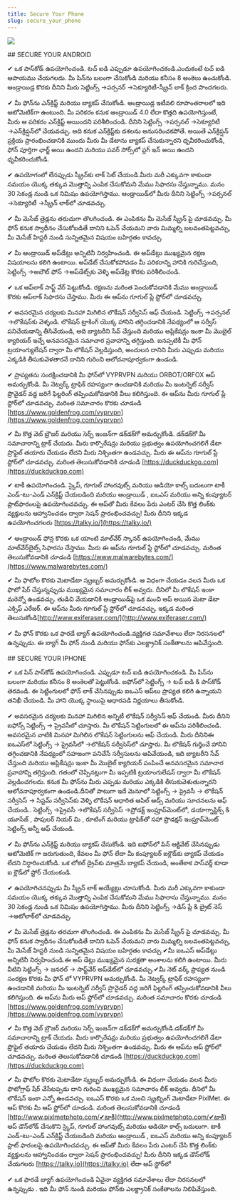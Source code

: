 ```yaml
---
title: Secure Your Phone
slug: secure_your_phone
---
```


![](/images/coverchap_3.jpg)


<div class="SECPHONE_H2" markdown="1">## SECURE YOUR ANDROID</div>






✔ ఒక పాస్‌కోడ్ ఉపయోగించండి. టచ్ ఐడి ఎప్పుడూ ఉపయోగించకండి.ఎందుకంటే టచ్ ఐడి ఆపాయము చేయగలదు. మీ పిన్‌ను బలంగా చేసుకోండి మరియు కనీసం 8 అంకెలు ఉంచుకోండి.  ఆండ్రాయిడ్ల కొరకు దీనిని మీరు సెట్టింగ్స్ →పర్సనర్ →సెక్యూరిటీ-స్క్రీన్ లాక్ క్రింద పొందగలరు.

✔ మీ ఫోన్‌ను ఎన్‌క్రిప్ట్ మరియు బ్యాకప్ చేసుకోండి. ఆండ్రాయిడ్ల ఇటీవలి రూపాంతరాలలో ఇది ఆటోమెటిక్‌గా ఉంటుంది. మీ పరికరం కనుక ఆండ్రాయిడ్ 4.0 లేదా కొత్తది ఉపయోగిస్తుంటే, మీరు ఆ పరికరం ఎన్‌క్రిప్ట్ అయిందని పరిశీలించండి. దీనిని సెట్టింగ్స్ →పర్సనల్ →సెక్యూరిటీ →ఎన్‌క్రిప్షన్‌లో చేయవచ్చు. అది కనుక ఎన్‌క్రిప్ట్‌కు దశలను అనుసరించకపోతే. అయితే ఎన్‌క్రిప్షన్ ప్రక్రియ ప్రారంభించడానికి ముందు మీరు మీ డేటాను బ్యాకప్ చేసుకున్నారని ధృవీకరించుకోండి, ఫోన్ పూర్తిగా ఛార్జ్ అయి ఉందని మరియు పవర్ సోర్స్‌లో  ప్లగ్ ఇన్ అయి ఉందని ధృవీకరించుకోండి. 

✔ ఉపయోగంలో లేనప్పుడు స్క్రీన్‌కు లాక్ సెట్ చేయండి.మీరు మరీ ఎక్కువగా కాకుండా సమయం యొక్క తక్కువ మొత్తాన్ని ఎంపిక చేసుకోమని మేము సిఫారసు చేస్తున్నాము. మనం 30 సెకండ్ల నుండి ఒక నిమిషం ఉపయోగిస్తాము.  ఆండ్రాయిడ్‌లో మీరు దీనిని సెట్టింగ్స్ →పర్సనల్ →సెక్యూరిటీ →స్క్రీన్ లాక్‌లో చూడవచ్చు.

✔ మీ మెసేజ్ త్రెడ్లను తరుచుగా తొలగించండి. ఈ ఎంపికను మీ మెసేజ్ స్క్రీన్ పై చూడవచ్చు. మీ ఫోన్ కనుక స్వాధీనం చేసుకోబడితే దానిని ఓపెన్ చేయమని వారు మిమ్మల్ని బలవంతపెట్టవచ్చు, మీ మెసేజ్ హిస్టరీ నుండి సున్నితమైన విషయం బహిర్గతం కావచ్చు.




✔ మీ  ఆండ్రాయిడ్ అప్‌డేట్లు అన్నిటినీ నిర్వహించండి. ఈ అప్‌డేట్లు ముఖ్యమైన రక్షణ విషయాలను కలిగి ఉంటాయి. అప్‌డేట్ చేసుకోకపోవడం మీ పరికరాన్ని హానికి గురిచేస్తుంది, సెట్టింగ్స్ →అబౌట్ ఫోన్ →అప్‌డేట్స్‌కు వెళ్ళి అప్‌డేట్ల కొరకు పరిశీలించండి.   

✔ ఒక ఆప్‌లాక్ సాఫ్ట్ వేర్ పెట్టుకోండి. రక్షణను మరింత పెంచుకోవడానికి మేము ఆండ్రాయిడ్ కొరకు ఆప్‌లాక్ సిఫారసు చేస్తాము. మీరు ఈ ఆప్‌ను గూగుల్ ప్లే స్టోర్‌లో చూడవచ్చు.

✔ అవసరమైన చర్యలకు మినహా మిగిలిన లొకేషన్ సర్వీసెస్ ఆఫ్ చేయండి. సెట్టింగ్స్ →పర్సనల్ →లొకేషన్‌కు వెళ్ళండి. లొకేషన్ ట్రాకింగ్ యొక్క హానిని తగ్గించడానికి నేపథ్యంలో ఆ సర్వీస్ పనిచేయడాన్ని తీసివేయండి, అది బ్యాటరీని సేవ్ చేస్తుంది మరియు అప్లికేషన్లు ఇంకా  మీ మొబైల్ క్యారియర్ ఇచ్చే అనవసరమైన సమాచార ప్రవాహాన్ని తగ్గిస్తుంది. ఐనప్పటికీ మీ ఫోన్ ట్రయాంగ్యులేషన్ ద్వారా మీ లొకేషన్ వెల్లడిస్తుంది, అందులన దానిని మీరు ఎప్పుడు మరియు ఎక్కడికి తీసుకువెళతారనే దానిని గురించి ఆలోచనాపూర్వకంగా ఉండండి.

✔ ప్రాప్యతను సంరక్షించడానికి  మీ ఫోన్‌లో VYPRVPN  మరియు ORBOT/ORFOX ఆప్ అమర్చుకోండి. మీ నెట్వర్క్ ట్రాఫిక్ రహస్యంగా ఉంచడానికి మరియు మీ ఇంటర్నెట్ సర్వీస్ ప్రొవైడర్ వద్ద జరిగే ఫిల్టరింగ్ తప్పించుకోవడానికి వీలు కలిగిస్తుంది. ఈ ఆప్‌ను మీరు గూగుల్ ప్లే స్టోర్‌లో చూడవచ్చు. మరింత సమాచారం కొరకు చూడండి [https://www.goldenfrog.com/vyprvpn](https://www.goldenfrog.com/vyprvpn)




✔ మీ కొత్త వెబ్ బ్రౌజర్ మరియు సెర్చ్ ఇంజన్‌గా డక్‌డక్‌గో అమర్చుకోండి. డక్‌డక్‌గో మీ సమాచారాన్ని ట్రాక్ చేయదు. మీరు కార్పొరేషన్లు మరియు ప్రభుత్వం ఉపయోగించగలిగే డేటా ప్రొఫైల్ తయారు చేయడం లేదని మీరు నిశ్చింతగా ఉండవచ్చు. మీరు ఈ ఆప్‌ను గూగుల్ ప్లే స్టోర్‌లో చూడవచ్చు. మరింత తెలుసుకోవడానికి చూడండి [https://duckduckgo.com](https://duckduckgo.com)

✔ టాకీ ఉపయోగించండి. స్కైప్, గూగుల్ హాంగవుట్స్ మరియు ఆడియో కాల్స్  బదులుగా టాకీ ఎండ్-టు-ఎండ్ ఎన్‌క్రిప్ట్ చేయబడింది మరియు ఆండ్రాయిడ్ , ఐఒఎస్ మరియు అన్ని కంప్యూటర్ ప్లాట్‌ఫారంలపై ఉపయోగించవచ్చు. ఈ ఆప్‌తో మీరు కేవలం  పేరు ఎంటర్ చేసి   కొత్త లింక్‌కు వ్యక్తులను ఆహ్వానించడం ద్వారా సెషన్ ప్రారంభించవచ్చు! మీరు దీనిని ఇక్కడ ఉపయోగించగలరు [https://talky.io/](https://talky.io/)

✔ ఆండ్రాయిడ్ ఫోన్ల కొరకు ఒక యాంటి మాల్‌వేర్ స్కానర్ ఉపయోగించండి, మేము మాల్‌‌వేర్‌బైట్స్ సిఫారసు చేస్తాము. మీరు ఈ ఆప్‌ను గూగుల్ ప్లే స్టోర్‌లో చూడవచ్చు. మరింత తెలుసుకోవడానికి చూడండి [https://www.malwarebytes.com/](https://www.malwarebytes.com/)

✔ మీ ఫొటోల కొరకు మెటాడేటా స్క్రబ్బర్ అమర్చుకోండి. ఆ విధంగా చేయడం  వలన మీరు ఒక ఫొటో షేర్ చేస్తున్నప్పుడు  ముఖ్యమైన సమాచారం  లీక్ అవ్వదు.  దీనిలో మీ లొకేషన్ ఇంకా మరెన్నో ఉండవచ్చు.  తుడిచి వేయడానికి ఆండ్రాయిడ్‌పై  ఒక మంచి ఆప్ అయిన మెటా డేటా ఎక్సిఫ్ ఎరేజర్. ఈ ఆప్‌ను మీరు గూగుల్  ప్లే స్టోర్‌లో చూడవచ్చు. ఇక్కడ మరింత తెలుసుకోండి[http://www.exiferaser.com/](http://www.exiferaser.com/)

✔ మీ ఫోన్ కొరకు ఒక ఫారడే బ్యాగ్ ఉపయోగించండి.వ్యక్తిగత సమావేశాలు లేదా నిరసనలలో ఉన్నప్పుడు. ఈ బ్యాగ్ మీ ఫోన్ నుండి మరియు ఫోన్‌కు ఎలక్ట్రానిక్ సంకేతాలను ఆపివేస్తుంది.

<div class="SECPHONE_H2" markdown="1">## SECURE YOUR IPHONE</div>






✔ ఒక పిన్ పాస్‌కోడ్ ఉపయోగించండి. ఎప్పుడూ టచ్ ఐడి ఉపయోగించకండి. మీ పిన్‌ను బలంగా మరియు కనీసం 8 అంకెలతో పెట్టుకోండి. ఐఫోన్‌లో సెట్టింగ్స్ → టచ్ ఐడి &amp; పాస్‌‌కోడ్ తెరవండి. ఈ సెట్టింగులలో ఫోన్ లాక్ చేసినప్పుడు ఐఒఎస్ ఆప్‌లు ప్రాప్యత కలిగి ఉన్నాయని తనిఖీ చేయండి. మీ హాని యొక్క స్థాయిపై ఆధారపడి నిర్ణయాలు తీసుకోండి. 

✔ అవసరమైన  చర్యలకు మినహా మిగిలిన అన్నిటీ లొకేషన్ సర్వీసెస్ ఆఫ్ చేయండి. మీరు దీనిని ఐఫోన్స్ సెట్టింగ్స్ → ప్రైవసీలో చూస్తారు. మీ లొకేషన్ సెట్టింగులలో ఈ ఆప్‌ను పరిశీలించండి. అవసరమైన వాటికి మినహా మిగిలిన లొకేషన్ సెట్టింగులను ఆఫ్ చేయండి. మీరు దీనినిఈ ఐఒఎస్‌లో సెట్టింగ్స్ → ప్రైవసీలో →లొకేషన్ సర్వీసెస్‌లో చూస్తారు. మీ లొకేషన్ గుర్తించే హానిని తగ్గించడానికి నేపధ్యంలో సహజంగా పనిచేసే సర్వీసులను  ఆపివేయండి, ఇది బ్యాటరీని సేవ్ చేస్తుంది మరియు అప్లికేషన్లు ఇంకా మీ మొబైల్ క్యారియర్ పంపించే అనవసరమైన సమాచార ప్రవాహాన్ని తగ్గిస్తుంది. గతంలో చెప్పినట్లుగా మీ ఇప్పటికీ ట్రయాంగులేషన్ ద్వారా మీ  లొకేషన్ వెల్లడించగలదు.  కనుక మీ ఫోన్‌ను మీరు ఎప్పడు మరియు ఎక్కడికి తీసుకువెళుతున్నారని ఆలోచనాపూర్వకంగా  ఉండండి.దీనితో  పాటుగా ఇదే మెనూలో  సెట్టింగ్స్ → ప్రైవసీ → లొకేషన్ సర్వీసెస్ → సిస్టమ్ సర్వీసెస్‌కు వెళ్ళి లొకేషన్ ఆధారిత ఆపిల్ ఆడ్స్ మరియు సూచనలను ఆఫ్ చేయండి.. సెట్టింగ్స్ →ప్రైవసీ →లొకేషన్ సర్వీసెస్ →ప్రోడక్ట్ ఇంప్రూవ్‌మెంట్‌లో, డయాగ్నాస్టిక్స్ &amp; యూసేజ్ , పాపులర్ నియర్ మి , రూటింగ్ మరియు ట్రాఫిక్‌తో సహా ప్రొడక్షన్ ఇంప్రూవ్‌మెంట్  సెట్టింగ్స్ అన్నీ ఆఫ్ చేయండి.




✔ మీ ఫోన్‌‌ను ఎన్‌క్రిప్ట్ మరియు బ్యాకప్ చేసుకోండి. ఇది ఐఫోన్‌లో పిన్ ఆక్టివేట్ చేసినప్పుడు ఆటోమెటిక్ గా జరుగుతుంది,  కేవలం మీ ఫోన్ లేదా మీ కంప్యూటర్ ఐక్లౌడ్‌కు బ్యాకప్ చేయడం లేదని నిర్ధారించుకోండి. ఒక లోకల్ డ్రైవ్‌కు మాత్రమే బ్యాకప్ చేయండి, అంతేకాక పాస్‌వర్డ్ కూడా ఐ క్లౌడ్‌లో స్టోర్ చేయంకండి. 

✔ ఉపయోగిచనప్పుడు మీ స్క్రీన్ లాక్ అయ్యేట్లు చూసుకోండి. మీరు మరీ ఎక్కువగా కాకుండా సమయం యొక్క తక్కువ మొత్తాన్ని ఎంపిక చేసుకోమని మేము సిఫారాసు చేస్తున్నాము. మనం 30 సెకండ్ల నుండి ఒక నిమిషం ఉపయోగిస్తాము. మీరు దీనిని సెట్టింగ్స్ →డిస్ ప్లే &amp; బ్రైట్ నెస్ →ఆటోలాక్‌లో చూడవచ్చు.

✔ మీ మెసేజ్ త్రెడ్లను తరచుగా తొలగించండి. ఈ ఎంపికను మీ మెసేజ్ స్క్రీన్ పై చూడవచ్చు. మీ ఫోన్ కనుక స్వాధీనం చేసుకోబడితే దానిని ఓపెన్ చేయమని వారు మిమ్మల్ని బలవంతపెట్టవచ్చు, మీ మెసేజ్ హిస్టరీ నుండి సున్నితమైన విషయం బహిర్గతం కావచ్చు.✔మీ ఐఒఎస్ అప్‌డేట్లు అన్నిటినీ నిర్వహించండి.ఈ అప్ డేట్లు ముఖ్యమైన సురక్షతా అంశాలను కలిగి ఉంటాయి. మీరు వీటిని సెట్టింగ్స్ → జనరల్ → సాఫ్ట్‌వేర్ అప్‌డేట్‌లో చూడవచ్చు.✔మీ నెట్ వర్క్ ప్రాప్యత నుండి సంరక్షణ కొరకు మీ ఫోన్ లో VYPRVPN అమర్చుకోండి. మీ నెట్వర్క్ ట్రాఫిక్ రహస్యంగా ఉంచడానికి మరియు మీ ఇంటర్నెట్ సర్వీస్ ప్రొవైడర్ వద్ద జరిగే ఫిల్టరింగ్ తప్పించుకోవడానికి వీలు కలిగిస్తుంది. ఈ ఆప్‌ను మీరు ఆప్ స్టోర్‌లో చూడవచ్చు. మరింత సమాచారం కొరకు చూడండి [https://www.goldenfrog.com/vyprvpn](https://www.goldenfrog.com/vyprvpn)




✔ మీ కొత్త వెబ్ బ్రౌజర్ మరియు సెర్చ్ ఇంజన్‌గా డక్‌డక్‌గో అమర్చుకోండి.డక్‌డక్‌గో మీ సమాచారాన్ని ట్రాక్ చేయదు. మీరు కార్పొరేషన్లు మరియు ప్రభుత్వం ఉపయోగించగలిగే డేటా ప్రొఫైల్ తయారు చేయడం లేదని మీరు నిశ్చింతగా ఉండవచ్చు. మీరు ఈ ఆప్‌ను  ఆప్  స్టోర్‌లో చూడవచ్చు. మరింత తెలుసుకోవడానికి చూడండి [https://duckduckgo.com](https://duckduckgo.com) 

✔ మీ ఫొటోల కొరకు మెటాడేటా స్క్రబ్బర్ అమర్చుకోండి. ఈ విధంగా చేయడం వలన మీరు ఫొటోగ్రాఫ్ షేర్ చేసేటప్పడు  దాని గురించి ముఖ్యమైన సమాచారం లీక్ అవ్వదు. దీనిలో మీ లొకేషన్ ఇంకా ఎన్నో ఉండవచ్చు.  ఐఒఎస్ కొరకు ఒక మంచి స్క్రబ్బింగ్ మెటాడేటా  PixlMet. ఈ ఆప్ కొరకు మీ ఆప్ స్టోర్‌లో చూడండి. మరింత తెలుసుకోవడానికి చూడండి [http://www.pixlmetphoto.com/✔టాకీ](http://www.pixlmetphoto.com/✔టాకీ) ఆప్ డౌన్‌లోడ్ చేసుకొని స్కైప్, గూగుల్ హాంగవుట్స్ మరియు ఆడియో కాల్స్  బదులుగా. టాకీ ఎండ్-టు-ఎండ్ ఎన్‌క్రిప్ట్ చేయబడింది మరియు ఆండ్రాయిడ్ , ఐఒఎస్ మరియు అన్ని కంప్యూటర్ ప్లాట్ ఫారంలపై ఉపయోగించవచ్చు. ఈ ఆప్‌తో మీరు కేవలం  పేరు ఎంటర్ చేసి  కొత్త లింక్‌కు వ్యక్తులను ఆహ్వానించడం ద్వారా సెషన్ ప్రారంభించవచ్చు! మీరు దీనిని ఇక్కడ  డౌన్‌లోడ్ చేయగలరు [https://talky.io](https://talky.io)   లేదా ఆప్ స్టోర్‌లో

✔ ఒక ఫారడే బ్యాగ్ ఉపయోగించండి ఏవైనా వ్యక్తిగత సమావేశాలు లేదా నిరసనలలో ఉన్నప్పుడు . ఇది మీ ఫోన్ నుండి మరియు  ఫోన్‌కు  ఎలక్ట్రానిక్ సంకేతాలను నిలిపివేస్తుంది.